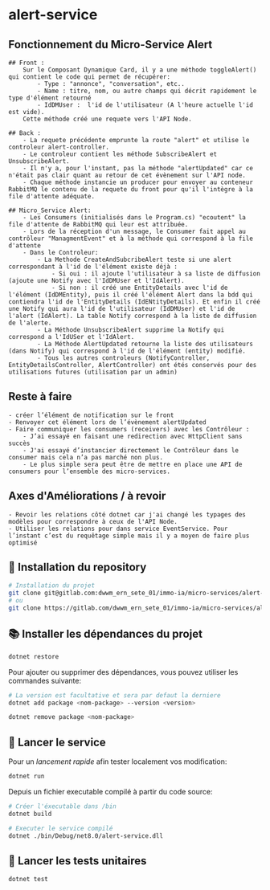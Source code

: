 # alert-service

## Fonctionnement du Micro-Service Alert

    ## Front :
        Sur le Composant Dynamique Card, il y a une méthode toggleAlert() qui contient le code qui permet de récupérer:
            - Type : "annonce", "conversation", etc.. 
            - Name : titre, nom, ou autre champs qui décrit rapidement le type d'élément retourné
            - IdDMUser :  l'id de l'utilisateur (A l'heure actuelle l'id est vide). 
        Cette méthode créé une requete vers l'API Node.

    ## Back : 
        - La requete précédente emprunte la route "alert" et utilise le controleur alert-controller. 
        - Le controleur contient les méthode SubscribeAlert et UnsubscribeAlert.
        - Il n'y a, pour l'instant, pas la méthode "alertUpdated" car ce n'était pas clair quant au retour de cet évènement sur l'API node.
        - Chaque méthode instancie un producer pour envoyer au conteneur RabbitMQ le contenu de la requete du front pour qu'il l'intègre à la file d'attente adéquate.

    ## Micro_Service Alert: 
        - Les Consumers (initialisés dans le Program.cs) "ecoutent" la file d'attente de RabbitMQ qui leur est attribuée.
        - Lors de la réception d'un message, le Consumer fait appel au contrôleur "ManagmentEvent" et à la méthode qui correspond à la file d'attente
        - Dans le Controleur: 
            - La Methode CreateAndSubcribeAlert teste si une alert correspondant à l'id de l'élément existe déjà :
                - Si oui : il ajoute l'utilisateur à sa liste de diffusion (ajoute une Notify avec l'IdDMUser et l'IdAlert). 
                - Si non : il créé une EntityDetails avec l'id de l'élément (IdDMEntity), puis il créé l'élément Alert dans la bdd qui contiendra l'id de l'EntityDetails (IdENtityDetails). Et enfin il créé une Notify qui aura l'id de l'utilisateur (IdDMUser) et l'id de l'alert (IdAlert). La table Notify correspond à la liste de diffusion de l'alerte.
            - La Méthode UnsubscribeAlert supprime la Notify qui correspond a l'IdUSer et l'IdAlert.
            - La Méthode AlertUpdated retourne la liste des utilisateurs (dans Notify) qui correspond à l'id de l'élément (entity) modifié.
            - Tous les autres controleurs (NotifyController, EntityDetailsController, AlertController) ont étés conservés pour des utilisations futures (utilisation par un admin)

## Reste à faire

    - créer l’élément de notification sur le front
    - Renvoyer cet élément lors de l’évènement alertUpdated
    - Faire communiquer les consumers (receivers) avec les Contrôleur : 
        - J’ai essayé en faisant une redirection avec HttpClient sans succès 
        - J'ai essayé d’instancier directement le Contrôleur dans le consumer mais cela n’a pas marché non plus.
        - Le plus simple sera peut être de mettre en place une API de consumers pour l’ensemble des micro-services.

## Axes d'Améliorations / à revoir

    - Revoir les relations côté dotnet car j'ai changé les typages des modèles pour correspondre à ceux de l'API Node.
    - Utiliser les relations pour dans service EventService. Pour l’instant c’est du requêtage simple mais il y a moyen de faire plus optimisé

        

## 🚀 Installation du repository

```bash
# Installation du projet
git clone git@gitlab.com:dwwm_ern_sete_01/immo-ia/micro-services/alert-service.git
# ou
git clone https://gitlab.com/dwwm_ern_sete_01/immo-ia/micro-services/alert-service.git

```

## 📚 Installer les dépendances du projet

```bash
dotnet restore
```

Pour ajouter ou supprimer des dépendances, vous pouvez utiliser les commandes suivante:

```bash
# La version est facultative et sera par defaut la derniere
dotnet add package <nom-package> --version <version>

dotnet remove package <nom-package>
```

## 🏁 Lancer le service

Pour un _lancement rapide_ afin tester localement vos modification:

```bash
dotnet run
```

Depuis un fichier executable compilé à partir du code source:

```bash
# Créer l'éxecutable dans /bin
dotnet build

# Executer le service compilé
dotnet ./bin/Debug/net8.0/alert-service.dll
```

## 🧪 Lancer les tests unitaires

```bash
dotnet test
```